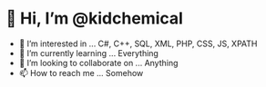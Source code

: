 # 👋 Hi, I’m @kidchemical
- 👀 I’m interested in ... C#, C++, SQL, XML, PHP, CSS, JS, XPATH
- 🌱 I’m currently learning ... Everything
- 💞️ I’m looking to collaborate on ... Anything
- 📫 How to reach me ... Somehow

<!---
kidchemical/kidchemical is a ✨ special ✨ repository because its `README.md` (this file) appears on your GitHub profile.
You can click the Preview link to take a look at your changes.
--->
